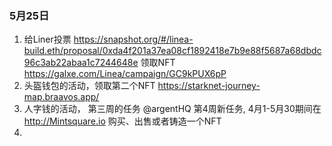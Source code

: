 ### 5月25日
1. 给Liner投票 https://snapshot.org/#/linea-build.eth/proposal/0xda4f201a37ea08cf1892418e7b9e88f5687a68dbdc96c3ab22abaa1c7244648e  领取NFT  https://galxe.com/Linea/campaign/GC9kPUX6pP
2. 头盔钱包的活动，领取第二个NFT  https://starknet-journey-map.braavos.app/   
3. 人字钱的活动， 第三周的任务  @argentHQ 第4周新任务, 4月1-5月30期间在 http://Mintsquare.io 购买、出售或者铸造一个NFT
4.    
